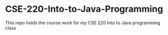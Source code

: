 # CSE-220-Into-to-Java-Programming
This repo holds the course work for my CSE 220 Into to Java programming class
